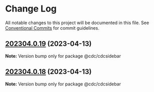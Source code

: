 # Change Log

All notable changes to this project will be documented in this file.
See [Conventional Commits](https://conventionalcommits.org) for commit guidelines.

## [202304.0.19](https://github.com/cdcgov/cdh-lava-react/compare/v202304.0.17...v202304.0.19) (2023-04-13)

**Note:** Version bump only for package @cdc/cdcsidebar

## [202304.0.18](https://github.com/cdcgov/cdh-lava-react/compare/v202304.0.17...v202304.0.18) (2023-04-13)

**Note:** Version bump only for package @cdc/cdcsidebar

